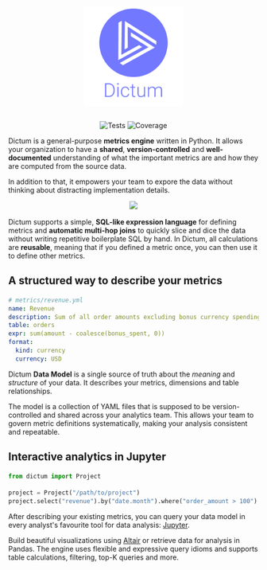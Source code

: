 <p align="center">
<img src="docs/docs/assets/dictum-logo-text.png" width="200" style="margin: 1em">
</p>

<p align="center">
<img src="https://github.com/discover-labs/dictum/actions/workflows/test.yml/badge.svg?branch=master" alt="Tests" />
<img src="https://img.shields.io/codecov/c/github/discover-labs/dictum" alt="Coverage" />
</p>

Dictum is a general-purpose __metrics engine__ written in Python.
It allows your organization to have a __shared__, __version-controlled__ and
__well-documented__ understanding of what the important metrics are and
how they are computed from the source data.

In addition to that, it empowers your team to expore the data without
thinking about distracting implementation details.

<p align="center">
<img src="docs/docs/assets/demo.gif" width="600">
</p>

Dictum supports a simple, __SQL-like expression language__ for defining
metrics and __automatic multi-hop joins__ to quickly slice and dice the data
without writing repetitive boilerplate SQL by hand. In Dictum, all calculations
are __reusable__, meaning that if you defined a metric once, you can then use
it to define other metrics.


## A structured way to describe your metrics

```yaml
# metrics/revenue.yml
name: Revenue
description: Sum of all order amounts excluding bonus currency spending.
table: orders
expr: sum(amount - coalesce(bonus_spent, 0))
format:
  kind: currency
  currency: USD
```

Dictum __Data Model__ is a single source of truth about
the _meaning_ and _structure_ of your data. It describes your metrics, dimensions and table relationships.

The model is a collection of YAML files that is supposed to be version-controlled and shared across your analytics team. This allows your team to govern metric definitions systematically, making your analysis consistent and repeatable.


## Interactive analytics in Jupyter

```py
from dictum import Project

project = Project("/path/to/project")
project.select("revenue").by("date.month").where("order_amount > 100")
```

After describing your existing metrics, you can query your data model in
every analyst's favourite tool for data analysis: [Jupyter](https://jupyter.org).

Build beautiful visualizations using [Altair](https://altair-viz.github.io/) or retrieve
data for analysis in Pandas. The engine uses flexible and expressive query idioms and
supports table calculations, filtering, top-K queries and more.
